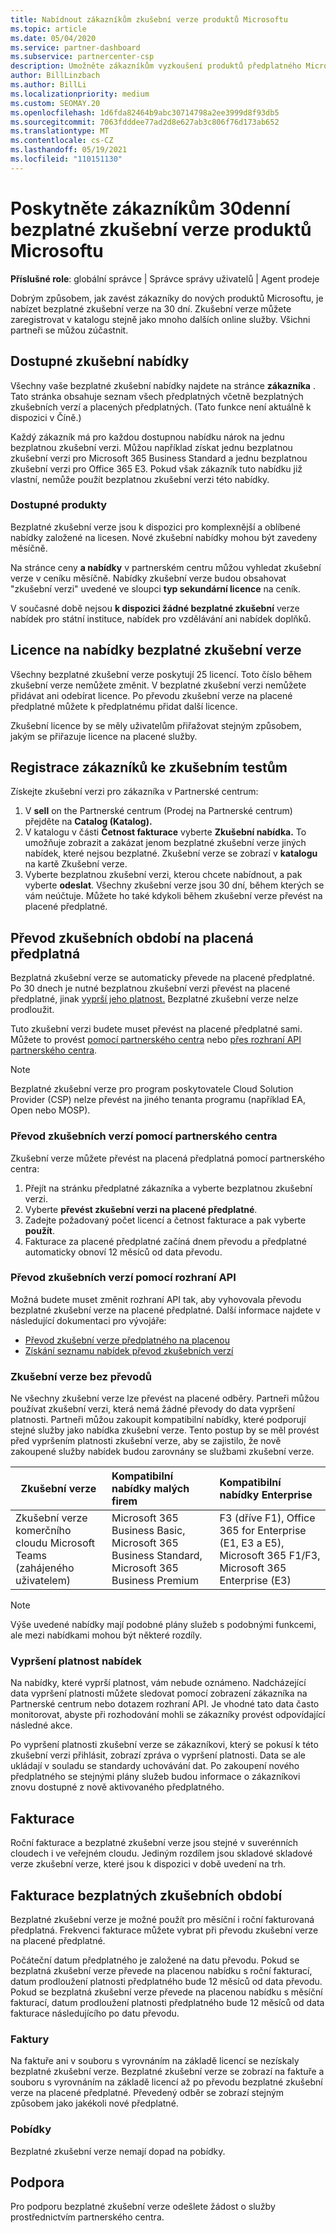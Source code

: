 ```yaml
---
title: Nabídnout zákazníkům zkušební verze produktů Microsoftu
ms.topic: article
ms.date: 05/04/2020
ms.service: partner-dashboard
ms.subservice: partnercenter-csp
description: Umožněte zákazníkům vyzkoušení produktů předplatného Microsoft po dobu 30 dnů. Zaregistrujte si tyto bezplatné zkušební verze v katalogu stejně jako mnoho dalších online služby.
author: BillLinzbach
ms.author: BillLi
ms.localizationpriority: medium
ms.custom: SEOMAY.20
ms.openlocfilehash: 1d6fda82464b9abc30714798a2ee3999d8f93db5
ms.sourcegitcommit: 7063fdddee77ad2d8e627ab3c806f76d173ab652
ms.translationtype: MT
ms.contentlocale: cs-CZ
ms.lasthandoff: 05/19/2021
ms.locfileid: "110151130"
---
```

# <a name="give-customers-30-day-free-trials-of-microsoft-products"></a>Poskytněte zákazníkům 30denní bezplatné zkušební verze produktů Microsoftu

**Příslušné role**: globální správce | Správce správy uživatelů | Agent prodeje

Dobrým způsobem, jak zavést zákazníky do nových produktů Microsoftu, je nabízet bezplatné zkušební verze na 30 dní. Zkušební verze můžete zaregistrovat v katalogu stejně jako mnoho dalších online služby. Všichni partneři se můžou zúčastnit.

## <a name="available-trial-offers"></a>Dostupné zkušební nabídky

Všechny vaše bezplatné zkušební nabídky najdete na stránce **zákazníka** . Tato stránka obsahuje seznam všech předplatných včetně bezplatných zkušebních verzí a placených předplatných. (Tato funkce není aktuálně k dispozici v Číně.)

Každý zákazník má pro každou dostupnou nabídku nárok na jednu bezplatnou zkušební verzi. Můžou například získat jednu bezplatnou zkušební verzi pro Microsoft 365 Business Standard a jednu bezplatnou zkušební verzi pro Office 365 E3. Pokud však zákazník tuto nabídku již vlastní, nemůže použít bezplatnou zkušební verzi této nabídky.

### <a name="available-products"></a>Dostupné produkty

Bezplatné zkušební verze jsou k dispozici pro komplexnější a oblíbené nabídky založené na licesen. Nové zkušební nabídky mohou být zavedeny měsíčně.

Na stránce ceny **a nabídky** v partnerském centru můžou vyhledat zkušební verze v ceníku měsíčně. Nabídky zkušební verze budou obsahovat "zkušební verzi" uvedené ve sloupci **typ sekundární licence** na ceník.

V současné době nejsou **k dispozici žádné bezplatné zkušební** verze nabídek pro státní instituce, nabídek pro vzdělávání ani nabídek doplňků.

## <a name="licenses-for-free-trial-offers"></a>Licence na nabídky bezplatné zkušební verze

Všechny bezplatné zkušební verze poskytují 25 licencí. Toto číslo během zkušební verze nemůžete změnit. V bezplatné zkušební verzi nemůžete přidávat ani odebírat licence. Po převodu zkušební verze na placené předplatné můžete k předplatnému přidat další licence.

Zkušební licence by se měly uživatelům přiřažovat stejným způsobem, jakým se přiřazuje licence na placené služby.

## <a name="sign-customers-up-for-trials"></a>Registrace zákazníků ke zkušebním testům

Získejte zkušební verzi pro zákazníka v Partnerské centrum:

1. V **sell** on the Partnerské centrum (Prodej na Partnerské centrum) přejděte na **Catalog (Katalog).** 
2. V katalogu v části **Četnost fakturace** vyberte **Zkušební nabídka.** To umožňuje zobrazit a zakázat jenom bezplatné zkušební verze jiných nabídek, které nejsou bezplatné. Zkušební verze se zobrazí v **katalogu** na kartě Zkušební verze.
3. Vyberte bezplatnou zkušební verzi, kterou chcete nabídnout, a pak vyberte **odeslat**. Všechny zkušební verze jsou 30 dní, během kterých se vám neúčtuje. Můžete ho také kdykoli během zkušební verze převést na placené předplatné.

## <a name="converting-trials-to-paid-subscriptions"></a>Převod zkušebních období na placená předplatná

Bezplatná zkušební verze se automaticky převede na placené předplatné. Po 30 dnech je nutné bezplatnou zkušební verzi převést na placené předplatné, jinak [vyprší jeho platnost.](#expiring-offers) Bezplatné zkušební verze nelze prodloužit.

Tuto zkušební verzi budete muset převést na placené předplatné sami. Můžete to provést [pomocí partnerského centra](#convert-trials-using-partner-center) nebo [přes rozhraní API partnerského centra](#convert-trials-using-apis).

> [!NOTE]
> Bezplatné zkušební verze pro program poskytovatele Cloud Solution Provider (CSP) nelze převést na jiného tenanta programu (například EA, Open nebo MOSP).

### <a name="convert-trials-using-partner-center"></a>Převod zkušebních verzí pomocí partnerského centra

Zkušební verze můžete převést na placená předplatná pomocí partnerského centra:

1. Přejít na stránku předplatné zákazníka a vyberte bezplatnou zkušební verzi.
2. Vyberte **převést zkušební verzi na placené předplatné**.
3. Zadejte požadovaný počet licencí a četnost fakturace a pak vyberte **použít**.
4. Fakturace za placené předplatné začíná dnem převodu a předplatné automaticky obnoví 12 měsíců od data převodu. 

### <a name="convert-trials-using-apis"></a>Převod zkušebních verzí pomocí rozhraní API

Možná budete muset změnit rozhraní API tak, aby vyhovovala převodu bezplatné zkušební verze na placené předplatné. Další informace najdete v následující dokumentaci pro vývojáře:

- [Převod zkušební verze předplatného na placenou](/partner-center/develop/convert-a-trial-subscription-to-paid)
- [Získání seznamu nabídek převod zkušebních verzí](/partner-center/develop/get-a-list-of-trial-conversion-offers)

### <a name="trials-without-conversions"></a>Zkušební verze bez převodů

Ne všechny zkušební verze lze převést na placené odběry. Partneři můžou používat zkušební verzi, která nemá žádné převody do data vypršení platnosti. Partneři můžou zakoupit kompatibilní nabídky, které podporují stejné služby jako nabídka zkušební verze.  Tento postup by se měl provést před vypršením platnosti zkušební verze, aby se zajistilo, že nově zakoupené služby nabídek budou zarovnány se službami zkušební verze. 

|**Zkušební verze**   |**Kompatibilní nabídky malých firem**   |**Kompatibilní nabídky Enterprise**   |
|----------------------------|:---------------------------------|:------------------------------------------|
|Zkušební verze komerčního cloudu Microsoft Teams (zahájeného uživatelem)   |Microsoft 365 Business Basic, Microsoft 365 Business Standard, Microsoft 365 Business Premium   | F3 (dříve F1), Office 365 for Enterprise (E1, E3 a E5), Microsoft 365 F1/F3, Microsoft 365 Enterprise (E3)   |

>[!NOTE]
>Výše uvedené nabídky mají podobné plány služeb s podobnými funkcemi, ale mezi nabídkami mohou být některé rozdíly.

### <a name="expiring-offers"></a>Vypršení platnost nabídek

Na nabídky, které vyprší platnost, vám nebude oznámeno. Nadcházející data vypršení platnosti můžete sledovat pomocí zobrazení zákazníka na Partnerské centrum nebo dotazem rozhraní API. Je vhodné tato data často monitorovat, abyste při rozhodování mohli se zákazníky provést odpovídající následné akce.

Po vypršení platnosti zkušební verze se zákazníkovi, který se pokusí k této zkušební verzi přihlásit, zobrazí zpráva o vypršení platnosti. Data se ale ukládají v souladu se standardy uchovávání dat. Po zakoupení nového předplatného se stejnými plány služeb budou informace o zákazníkovi znovu dostupné z nově aktivovaného předplatného.

## <a name="billing"></a>Fakturace

Roční fakturace a bezplatné zkušební verze jsou stejné v suverénních cloudech i ve veřejném cloudu. Jediným rozdílem jsou skladové skladové verze zkušební verze, které jsou k dispozici v době uvedení na trh.

## <a name="billing-for-free-trials"></a>Fakturace bezplatných zkušebních období

Bezplatné zkušební verze je možné použít pro měsíční i roční fakturovaná předplatná. Frekvenci fakturace můžete vybrat při převodu zkušební verze na placené předplatné.

Počáteční datum předplatného je založené na datu převodu. Pokud se bezplatná zkušební verze převede na placenou nabídku s roční fakturací, datum prodloužení platnosti předplatného bude 12 měsíců od data převodu. Pokud se bezplatná zkušební verze převede na placenou nabídku s měsíční fakturací, datum prodloužení platnosti předplatného bude 12 měsíců od data fakturace následujícího po datu převodu.

### <a name="invoices"></a>Faktury

Na faktuře ani v souboru s vyrovnáním na základě licencí se nezískaly bezplatné zkušební verze. Bezplatné zkušební verze se zobrazí na faktuře a souboru s vyrovnáním na základě licencí až po převodu bezplatné zkušební verze na placené předplatné. Převedený odběr se zobrazí stejným způsobem jako jakékoli nové předplatné.

### <a name="incentives"></a>Pobídky

Bezplatné zkušební verze nemají dopad na pobídky.

## <a name="support"></a>Podpora

Pro podporu bezplatné zkušební verze odešlete žádost o služby prostřednictvím partnerského centra.